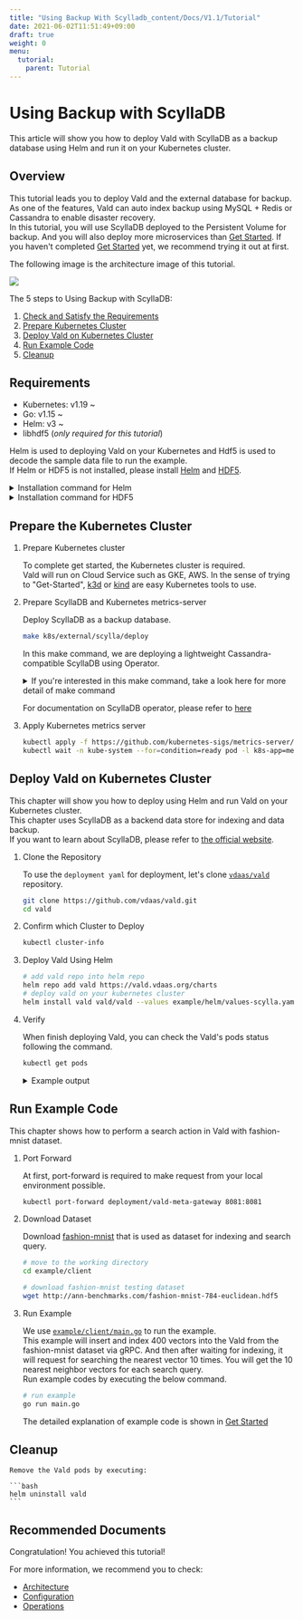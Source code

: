 ```yaml
---
title: "Using Backup With Scylladb_content/Docs/V1.1/Tutorial"
date: 2021-06-02T11:51:49+09:00
draft: true
weight: 0
menu:
  tutorial:
    parent: Tutorial
---
```


# Using Backup with ScyllaDB

This article will show you how to deploy Vald with ScyllaDB as a backup database using Helm and run it on your Kubernetes cluster.

## Overview

This tutorial leads you to deploy Vald and the external database for backup.
As one of the features, Vald can auto index backup using MySQL + Redis or Cassandra to enable disaster recovery.<br>
In this tutorial, you will use ScyllaDB deployed to the Persistent Volume for backup.
And you will also deploy more microservices than [Get Started](/docs/v1.1/tutorial/get-started).
If you haven't completed [Get Started](/docs/v1.1/tutorial/get-started) yet, we recommend trying it out at first.

The following image is the architecture image of this tutorial.

<img src="/images/v1.1/tutorial/vald-with-syclladb.png" />

The 5 steps to Using Backup with ScyllaDB:
1. [Check and Satisfy the Requirements](#requirements)
1. [Prepare Kubernetes Cluster](#prepare-the-kubernetes-cluster)
1. [Deploy Vald on Kubernetes Cluster](#deploy-vald-on-kubernetes-cluster)
1. [Run Example Code](#run-example-code)
1. [Cleanup](#cleanup)

## Requirements

- Kubernetes: v1.19 ~
- Go: v1.15 ~
- Helm: v3 ~
- libhdf5 (_only required for this tutorial_)

Helm is used to deploying Vald on your Kubernetes and Hdf5 is used to decode the sample data file to run the example.<br>
If Helm or HDF5 is not installed, please install [Helm](https://helm.sh/docs/intro/install) and [HDF5](https://www.hdfgroup.org/).

<details><summary>Installation command for Helm</summary><br>

```bash
curl https://raw.githubusercontent.com/helm/helm/master/scripts/get-helm-3 | bash
```

</details>

<details><summary>Installation command for HDF5</summary><br>

```bash
# yum
yum install -y hdf5-devel

# apt
apt-get install libhdf5-serial-dev

# homebrew
brew install hdf5
```

</details>

## Prepare the Kubernetes Cluster

1. Prepare Kubernetes cluster

    To complete get started, the Kubernetes cluster is required.<br>
    Vald will run on Cloud Service such as GKE, AWS.
    In the sense of trying to "Get-Started", [k3d](https://k3d.io/) or [kind](https://kind.sigs.k8s.io/) are easy Kubernetes tools to use.

1. Prepare ScyllaDB and Kubernetes metrics-server

    Deploy ScyllaDB as a backup database.

    ```bash
    make k8s/external/scylla/deploy
    ```

    In this make command, we are deploying a lightweight Cassandra-compatible ScyllaDB using Operator.
    <details><summary>If you're interested in this make command, take a look here for more detail of make command</summary><br>

    1. Deploy cert-manager for ScyllaDB

    ```bash
    kubectl apply -f https://github.com/jetstack/cert-manager/releases/latest/download/cert-manager.yaml
    kubectl wait -n cert-manager --for=condition=ready pod -l app=cert-manager --timeout=60s
    kubectl wait -n cert-manager --for=condition=ready pod -l app=cainjector --timeout=60s
    kubectl wait -n cert-manager --for=condition=ready pod -l app=webhook --timeout=60s
    ```

    1. Deploy ScyllaDB Operator

    ```bash
    kubectl apply -f https://raw.githubusercontent.com/scylladb/scylla-operator/master/examples/common/operator.yaml
    kubectl wait -n scylla-operator-system --for=condition=ready pod -l statefulset.kubernetes.io/pod-name=scylla-operator-controller-manager-0 --timeout=600s
    ```

    1. Deploy ScyllaDB

    ```bash
    kubectl apply -f k8s/external/scylla/scyllacluster.yaml
    kubectl wait -n scylla --for=condition=ready pod -l statefulset.kubernetes.io/pod-name=vald-scylla-cluster-dc0-rack0-0 --timeout=600s
    kubectl -n scylla get pods
    ```

    1. Configure ScyllaDB

    ```bash

    kubectl apply -f example/manifest/scylla
    kubectl wait --for=condition=complete job/scylla-init --timeout=60s
    ```

    </details>

    For documentation on ScyllaDB operator, please refer to [here](http://operator.docs.scylladb.com/master/generic)

1. Apply Kubernetes metrics server

    ```bash
    kubectl apply -f https://github.com/kubernetes-sigs/metrics-server/releases/latest/download/components.yaml
    kubectl wait -n kube-system --for=condition=ready pod -l k8s-app=metrics-server --timeout=600s
    ```

## Deploy Vald on Kubernetes Cluster

This chapter will show you how to deploy using Helm and run Vald on your Kubernetes cluster.<br>
This chapter uses ScyllaDB as a backend data store for indexing and data backup.<br>
If you want to learn about ScyllaDB, please refer to [the official website](https://www.scylladb.com/).

1. Clone the Repository

    To use the `deployment yaml` for deployment, let's clone [`vdaas/vald`](https://github.com/vdaas/vald.git) repository.

    ```bash
    git clone https://github.com/vdaas/vald.git
    cd vald
    ```

1. Confirm which Cluster to Deploy

   ```bash
   kubectl cluster-info
   ```

1. Deploy Vald Using Helm

    ```bash
    # add vald repo into helm repo
    helm repo add vald https://vald.vdaas.org/charts
    # deploy vald on your kubernetes cluster
    helm install vald vald/vald --values example/helm/values-scylla.yaml
    ```

1. Verify

    When finish deploying Vald, you can check the Vald's pods status following the command.

    ```bash
    kubectl get pods
    ```

    <details><summary>Example output</summary><br>
    If the deployment is successful, all Vald components should be running.

    ```bash
    NAME                                       READY   STATUS      RESTARTS   AGE
    scylla-init-vhdp5                          0/1     Completed   0          7m12s
    vald-agent-ngt-0                           1/1     Running     0          7m12s
    vald-agent-ngt-1                           1/1     Running     0          7m12s
    vald-agent-ngt-2                           1/1     Running     0          7m12s
    vald-agent-ngt-3                           1/1     Running     0          7m12s
    vald-agent-ngt-4                           1/1     Running     0          7m12s
    vald-agent-ngt-5                           1/1     Running     0          7m12s
    vald-backup-gateway-68c8b4ffd4-df8zp       1/1     Running     0          6m56s
    vald-backup-gateway-68c8b4ffd4-dmwrd       1/1     Running     0          6m56s
    vald-backup-gateway-68c8b4ffd4-nm8f7       1/1     Running     0          7m12s
    vald-discoverer-7f9f697dbb-q44qh           1/1     Running     0          7m11s
    vald-lb-gateway-6b7b9f6948-4z5md           1/1     Running     0          7m12s
    vald-lb-gateway-6b7b9f6948-68g94           1/1     Running     0          6m56s
    vald-lb-gateway-6b7b9f6948-cvspq           1/1     Running     0          6m56s
    vald-manager-backup-5fb5f8dc7-h22sv        1/1     Running     0          7m12s
    vald-manager-backup-5fb5f8dc7-ncrw4        1/1     Running     0          6m56s
    vald-manager-backup-5fb5f8dc7-nzbkh        1/1     Running     0          6m56s
    vald-manager-compressor-78bf64459f-27ckg   1/1     Running     0          6m56s
    vald-manager-compressor-78bf64459f-9kl9b   1/1     Running     0          7m12s
    vald-manager-compressor-78bf64459f-dkx24   1/1     Running     0          6m56s
    vald-manager-index-74c7b5ddd6-jrnlw        1/1     Running     0          7m12s
    vald-meta-747f757bbb-9v5xz                 1/1     Running     0          7m12s
    vald-meta-747f757bbb-mpwqp                 1/1     Running     0          6m56s
    vald-meta-gateway-8c5f55dd-8fsch           1/1     Running     0          6m56s
    vald-meta-gateway-8c5f55dd-sdd5q           1/1     Running     0          7m12s
    vald-meta-gateway-8c5f55dd-vfkn6           1/1     Running     0          6m56s
    ```

    </details>

## Run Example Code

This chapter shows how to perform a search action in Vald with fashion-mnist dataset.

1. Port Forward

    At first, port-forward is required to make request from your local environment possible.

    ```bash
    kubectl port-forward deployment/vald-meta-gateway 8081:8081
    ```

1. Download Dataset

    Download [fashion-mnist](https://github.com/zalandoresearch/fashion-mnist) that is used as dataset for indexing and search query.

    ```bash
    # move to the working directory
    cd example/client

    # download fashion-mnist testing dataset
    wget http://ann-benchmarks.com/fashion-mnist-784-euclidean.hdf5
    ```

1. Run Example

    We use [`example/client/main.go`](https://github.com/vdaas/vald/blob/master/example/client/main.go) to run the example.<br>
    This example will insert and index 400 vectors into the Vald from the fashion-mnist dataset via gRPC.
    And then after waiting for indexing, it will request for searching the nearest vector 10 times.
    You will get the 10 nearest neighbor vectors for each search query.<br>
    Run example codes by executing the below command.

    ```bash
    # run example
    go run main.go
    ```

    The detailed explanation of example code is shown in [Get Started](/docs/v1.1/tutorial/get-started#running-example-code)

## Cleanup

    Remove the Vald pods by executing:

    ```bash
    helm uninstall vald
    ```

## Recommended Documents

Congratulation! You achieved this tutorial!

For more information, we recommend you to check:
- [Architecture](/docs/v1.1/overview/architecture)
- [Configuration](/docs/v1.1/user-guides/configuration)
- [Operations](/docs/v1.1/user-guides/operations)
